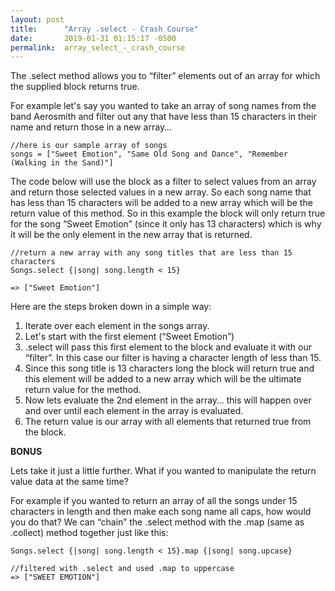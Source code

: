 ```yaml
---
layout: post
title:      "Array .select - Crash Course"
date:       2019-01-31 01:15:17 -0500
permalink:  array_select_-_crash_course
---
```



The .select method allows you to “filter” elements out of an array for which the supplied block returns true. 

For example let's say you wanted to take an array of song names from the band Aerosmith and filter out any that have less than 15 characters in their name and return those in a new array… 

```
//here is our sample array of songs
songs = ["Sweet Emotion", "Same Old Song and Dance", "Remember (Walking in the Sand)"]
```

The code below will use the block as a filter to select values from an array and return those selected values in a new array. So each song name that has less than 15 characters will be added to a new array which will be the return value of this method. So in this example the block will only return true for the song “Sweet Emotion” (since it only has 13 characters) which is why it will be the only element in the new array that is returned. 

```
//return a new array with any song titles that are less than 15 characters
Songs.select {|song| song.length < 15}

=> ["Sweet Emotion"]
```


Here are the steps broken down in a simple way:

1. Iterate over each element in the songs array. 
2. Let's start with the first element (“Sweet Emotion”)
3. .select will pass this first element to the block and evaluate it with our “filter”. In this case our filter is having a character length of less than 15.
4. Since this song title is 13 characters long the block will return true and this element will be added to a new array which will be the ultimate return value for the method.
5. Now lets evaluate the 2nd element in the array… this will happen over and over until each element in the array is evaluated.
6. The return value is our array with all elements that returned true from the block.

**BONUS**

Lets take it just a little further. What if you wanted to manipulate the return value data at the same time? 

For example if you wanted to return an array of all the songs under 15 characters in length and then make each song name all caps, how would you do that? We can “chain” the .select method with the .map (same as .collect) method together just like this:

```
Songs.select {|song| song.length < 15}.map {|song| song.upcase}

//filtered with .select and used .map to uppercase
=> ["SWEET EMOTION"]

```




